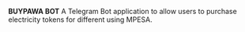 **BUYPAWA BOT**
A Telegram Bot application to allow users to purchase electricity tokens for different using MPESA.